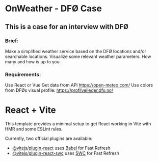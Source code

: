 # OnWeather - DFØ Case

## This is a case for an interview with DFØ

### Brief:

Make a simplified weather service based on the DFØ locations and/or searchable locations. Visualize some relevant weather parameters. How many and how is up to you.

### Requirements:

Use React or Vue
Get data from API https://open-meteo.com/
Use colors from DFØs visual profile: https://profilveileder.dfo.no/

# React + Vite

This template provides a minimal setup to get React working in Vite with HMR and some ESLint rules.

Currently, two official plugins are available:

- [@vitejs/plugin-react](https://github.com/vitejs/vite-plugin-react/blob/main/packages/plugin-react/README.md) uses [Babel](https://babeljs.io/) for Fast Refresh
- [@vitejs/plugin-react-swc](https://github.com/vitejs/vite-plugin-react-swc) uses [SWC](https://swc.rs/) for Fast Refresh
